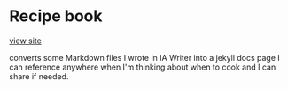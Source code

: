 # Recipe book

[view site](https://rowinf.github.io/recipebook/)

converts some Markdown files I wrote in IA Writer into a jekyll docs page I can reference anywhere when I'm thinking about when to cook and I can share if needed.
